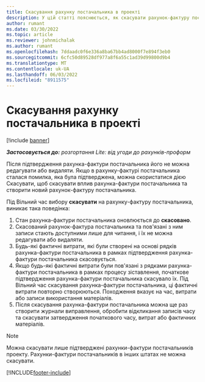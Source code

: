 ```yaml
---
title: Скасування рахунку постачальника в проекті
description: У цій статті пояснюється, як скасувати рахунок-фактуру постачальника проекту в корпорації Майкрософт Dynamics 365 Project Operations і фінансовий вплив скасування рахунка-фактури постачальника проекту.
author: rumant
ms.date: 03/30/2022
ms.topic: article
ms.reviewer: johnmichalak
ms.author: rumant
ms.openlocfilehash: 7ddaadc0f6e336a8ba67bb4ad8000f7e894f3eb0
ms.sourcegitcommit: 6cfc50d89528df977a8f6a55c1ad39d99800d9b4
ms.translationtype: MT
ms.contentlocale: uk-UA
ms.lasthandoff: 06/03/2022
ms.locfileid: "8911575"
---
```

# <a name="cancel-a-project-vendor-invoice"></a>Скасування рахунку постачальника в проекті

[!include [banner](../../includes/dataverse-preview.md)]

_**Застосовується до:** розгортання Lite: від угоди до рахунків-проформ_

Після підтвердження рахунка-фактури постачальника його не можна редагувати або видаляти. Якщо в рахунку-фактурі постачальника сталася помилка, яка була підтверджена, можна скористатися дією Скасувати, щоб скасувати вплив рахунка-фактури постачальника та створити новий рахунок-фактуру постачальника.

Під Вільний час вибору **скасувати** на рахунку-фактуру постачальника, виникає така поведінка:

1. Стан рахунка-фактури постачальника оновлюється до **скасовано**.
2. Скасований рахунок-фактура постачальника та пов'язані з ним записи стають доступними лише для читання, і їх не можна редагувати або видаляти.
3. Будь-які фактичні витрати, які були створені на основі рядків рахунка-фактури постачальника в рамках підтвердження рахунка-фактури постачальника скасовується.
4. Якщо будь-які фактичні витрати були пов'язані з рядками рахунка-фактури постачальника в рамках процесу зіставлення, початкове підтвердження рахунка-фактури постачальника скасувало їх. Під Вільний час скасування рахунка-фактури постачальника, ці фактичні витрати повторно створюються. Походження вказує на час, витрати або записи використання матеріалів.
5. Після скасування рахунка-фактури постачальника можна ще раз створити журнали виправлення, обробити відкликання записів часу та скасувати затвердження початкового часу, витрат або фактичних матеріалів.

> [!NOTE]
> Можна скасувати лише підтверджені рахунки-фактури постачальників проекту. Рахунки-фактури постачальників в інших штатах не можна скасувати.

[!INCLUDE[footer-include](../../includes/footer-banner.md)]
